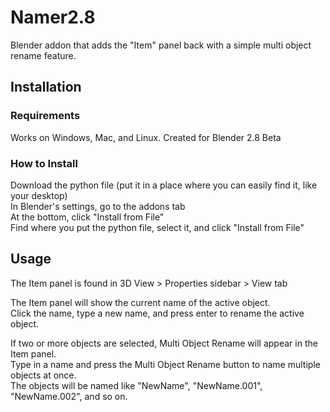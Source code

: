 # Namer2.8
Blender addon that adds the "Item" panel back with a simple multi object rename feature.

## Installation  
### Requirements  
Works on Windows, Mac, and Linux.
Created for Blender 2.8 Beta
### How to Install  
Download the python file (put it in a place where you can easily find it, like your desktop)  
In Blender's settings, go to the addons tab  
At the bottom, click "Install from File"  
Find where you put the python file, select it, and click "Install from File"  

## Usage  
The Item panel is found in 3D View > Properties sidebar > View tab

The Item panel will show the current name of the active object.  
Click the name, type a new name, and press enter to rename the active object.

If two or more objects are selected, Multi Object Rename will appear in the Item panel.  
Type in a name and press the Multi Object Rename button to name multiple objects at once.  
The objects will be named like "NewName", "NewName.001", "NewName.002", and so on.
